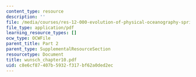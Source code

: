 ```yaml
---
content_type: resource
description: ''
file: /media/courses/res-12-000-evolution-of-physical-oceanography-spring-2007/c8e6cf87407b5932f317bf62a0ded2ec_wunsch_chapter10.pdf
file_type: application/pdf
learning_resource_types: []
ocw_type: OCWFile
parent_title: Part 2
parent_type: SupplementalResourceSection
resourcetype: Document
title: wunsch_chapter10.pdf
uid: c8e6cf87-407b-5932-f317-bf62a0ded2ec
---
```

